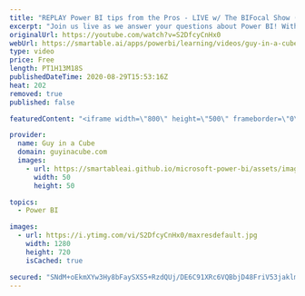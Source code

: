 ```yaml
---
title: "REPLAY Power BI tips from the Pros - LIVE w/ The BIFocal Show (Aug 29, 2020)"
excerpt: "Join us live as we answer your questions about Power BI! With special guest, Jason Himmelstein and John White from The BIFocal Show podcast!  Connect with Jason and John: Twitter: https://twitter.com/jasehimm Twitter: https://twitter.com/diverdown1964 Twitter: https://twitter.com/BIFocalShow Website:"
originalUrl: https://youtube.com/watch?v=S2DfcyCnHx0
webUrl: https://smartable.ai/apps/powerbi/learning/videos/guy-in-a-cube-replay-power-bi-tips-from-the-pros-live-w-the-bifocal-show-aug-29-2020/
type: video
price: Free
length: PT1H13M18S
publishedDateTime: 2020-08-29T15:53:16Z
heat: 202
removed: true
published: false

featuredContent: "<iframe width=\"800\" height=\"500\" frameborder=\"0\" src=\"https://www.youtube.com/embed/S2DfcyCnHx0\" allow=\"accelerometer; autoplay; encrypted-media; gyroscope; picture-in-picture\" allowfullscreen></iframe>"

provider:
  name: Guy in a Cube
  domain: guyinacube.com
  images:
    - url: https://smartableai.github.io/microsoft-power-bi/assets/images/organizations/guyinacube.com-50x50.jpg
      width: 50
      height: 50

topics:
  - Power BI

images:
  - url: https://i.ytimg.com/vi/S2DfcyCnHx0/maxresdefault.jpg
    width: 1280
    height: 720
    isCached: true

secured: "SNdM+oEkmXYw3Hy8bFaySXS5+RzdQUj/DE6C91XRc6VQBbjD48FriV53jaklmgtpA5KH3OFjnHx/611uOkdZoYeHvmbCw/cSkTQk5bA1VitEpUEhTzFvdq7MF8jSb9PJM0O+gsMN7oSukFE03vyWylrnrmvkr07FQ4CK3pxkkC4FBfT/NeSNnBo3aPmBENttS56txaOIcd7mbmGd9vRub3AH+m7YAVIWlCGIhKzESJn7B6B6STcRw/DOrzno3YY3G7p1bYmj+iR0SXIcd0XSq0VDqQNpvBRXSfg0m4wKcr1dfhB9NHkBpnFFJIoOaJ28Mj4EA1Bw4NeaivsZh7yXqeiiLlHYbs/FkPG03ZhlQYNO7m14NfyWj6LLbo2gMJ/YnvT8G7NmD6vTbE77uMAjzw0d7tbGomhAhoRbgSC2u4M=;zwwWIKTLj2I4TTlzBQlGJw=="
---
```


